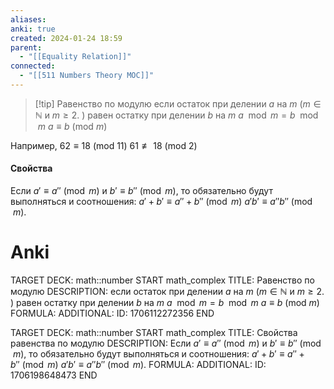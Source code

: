 ```yaml
---
aliases: 
anki: true
created: 2024-01-24 18:59
parent:
  - "[[Equality Relation]]"
connected:
  - "[[511 Numbers Theory MOC]]"
---
```


> [!tip] Равенство по модулю
если остаток при делении $a$ на $m$ ($m \in \mathbb{N}$ и $m \geq 2$. ) равен остатку при делении $b$ на $m$
$a \mod m = b \mod m$
$a \equiv b \ (\text{mod} \ m)$

Например,
$62 \equiv 18 \ (\text{mod} \ 11)$
$61 \not\equiv 18 \ (\text{mod} \ 2)$

#### Свойства
 Если $a' \equiv a'' \pmod{m}$ и $b' \equiv b'' \pmod{m}$, то обязательно будут выполняться и соотношения:
$a' + b' \equiv a'' + b'' \pmod{m}$ 
$a'b' \equiv a''b'' \pmod{m}$. 


# Anki
TARGET DECK: math::number
START
math_complex
TITLE: Равенство по модулю
DESCRIPTION: если остаток при делении $a$ на $m$ ($m \in \mathbb{N}$ и $m \geq 2$. ) равен остатку при делении $b$ на $m$
$a \mod m = b \mod m$
$a \equiv b \ (\text{mod} \ m)$
FORMULA: 
ADDITIONAL:
ID: 1706112272356
END

TARGET DECK: math::number
START
math_complex
TITLE: Свойства равенства по модулю
DESCRIPTION:  Если $a' \equiv a'' \pmod{m}$ и $b' \equiv b'' \pmod{m}$, то обязательно будут выполняться и соотношения:
$a' + b' \equiv a'' + b'' \pmod{m}$ 
$a'b' \equiv a''b'' \pmod{m}$. 
FORMULA: 
ADDITIONAL:
ID: 1706198648473
END










